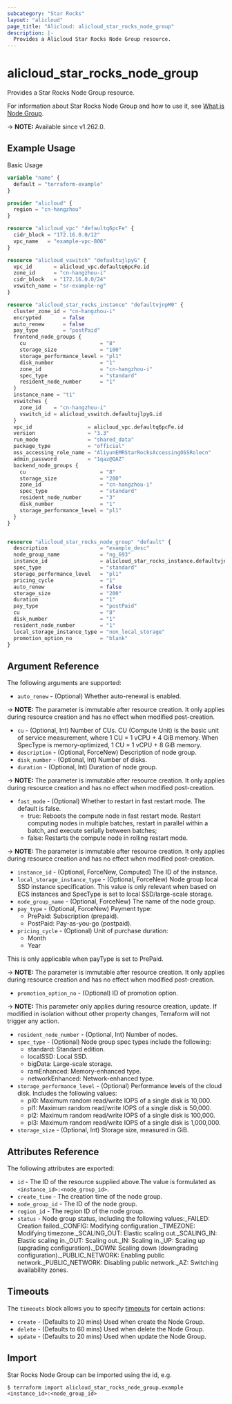 ```yaml
---
subcategory: "Star Rocks"
layout: "alicloud"
page_title: "Alicloud: alicloud_star_rocks_node_group"
description: |-
  Provides a Alicloud Star Rocks Node Group resource.
---
```


# alicloud_star_rocks_node_group

Provides a Star Rocks Node Group resource.



For information about Star Rocks Node Group and how to use it, see [What is Node Group](https://next.api.alibabacloud.com/document/starrocks/2022-10-19/CreateNodeGroup).

-> **NOTE:** Available since v1.262.0.

## Example Usage

Basic Usage

```terraform
variable "name" {
  default = "terraform-example"
}

provider "alicloud" {
  region = "cn-hangzhou"
}

resource "alicloud_vpc" "defaultq6pcFe" {
  cidr_block = "172.16.0.0/12"
  vpc_name   = "example-vpc-806"
}

resource "alicloud_vswitch" "defaultujlpyG" {
  vpc_id       = alicloud_vpc.defaultq6pcFe.id
  zone_id      = "cn-hangzhou-i"
  cidr_block   = "172.16.0.0/24"
  vswitch_name = "sr-example-ng"
}

resource "alicloud_star_rocks_instance" "defaultvjnpM0" {
  cluster_zone_id = "cn-hangzhou-i"
  encrypted       = false
  auto_renew      = false
  pay_type        = "postPaid"
  frontend_node_groups {
    cu                        = "8"
    storage_size              = "100"
    storage_performance_level = "pl1"
    disk_number               = "1"
    zone_id                   = "cn-hangzhou-i"
    spec_type                 = "standard"
    resident_node_number      = "1"
  }
  instance_name = "t1"
  vswitches {
    zone_id    = "cn-hangzhou-i"
    vswitch_id = alicloud_vswitch.defaultujlpyG.id
  }
  vpc_id                  = alicloud_vpc.defaultq6pcFe.id
  version                 = "3.3"
  run_mode                = "shared_data"
  package_type            = "official"
  oss_accessing_role_name = "AliyunEMRStarRocksAccessingOSSRolecn"
  admin_password          = "1qaz@QAZ"
  backend_node_groups {
    cu                        = "8"
    storage_size              = "200"
    zone_id                   = "cn-hangzhou-i"
    spec_type                 = "standard"
    resident_node_number      = "3"
    disk_number               = "1"
    storage_performance_level = "pl1"
  }
}


resource "alicloud_star_rocks_node_group" "default" {
  description                 = "example_desc"
  node_group_name             = "ng_693"
  instance_id                 = alicloud_star_rocks_instance.defaultvjnpM0.id
  spec_type                   = "standard"
  storage_performance_level   = "pl1"
  pricing_cycle               = "1"
  auto_renew                  = false
  storage_size                = "200"
  duration                    = "1"
  pay_type                    = "postPaid"
  cu                          = "8"
  disk_number                 = "1"
  resident_node_number        = "1"
  local_storage_instance_type = "non_local_storage"
  promotion_option_no         = "blank"
}
```

## Argument Reference

The following arguments are supported:
* `auto_renew` - (Optional) Whether auto-renewal is enabled.

-> **NOTE:** The parameter is immutable after resource creation. It only applies during resource creation and has no effect when modified post-creation.

* `cu` - (Optional, Int) Number of CUs. CU (Compute Unit) is the basic unit of service measurement, where 1 CU = 1 vCPU + 4 GiB memory. When SpecType is memory-optimized, 1 CU = 1 vCPU + 8 GiB memory.
* `description` - (Optional, ForceNew) Description of node group.
* `disk_number` - (Optional, Int) Number of disks.
* `duration` - (Optional, Int) Duration of node group.

-> **NOTE:** The parameter is immutable after resource creation. It only applies during resource creation and has no effect when modified post-creation.

* `fast_mode` - (Optional) Whether to restart in fast restart mode. The default is false.
  - true: Reboots the compute node in fast restart mode. Restart computing nodes in multiple batches, restart in parallel within a batch, and execute serially between batches;
  - false: Restarts the compute node in rolling restart mode.

-> **NOTE:** The parameter is immutable after resource creation. It only applies during resource creation and has no effect when modified post-creation.

* `instance_id` - (Optional, ForceNew, Computed) The ID of the instance.
* `local_storage_instance_type` - (Optional, ForceNew) Node group local SSD instance specification. This value is only relevant when based on ECS instances and SpecType is set to local SSD/large-scale storage.
* `node_group_name` - (Optional, ForceNew) The name of the node group.
* `pay_type` - (Optional, ForceNew) Payment type:
  - PrePaid: Subscription (prepaid).
  - PostPaid: Pay-as-you-go (postpaid).
* `pricing_cycle` - (Optional) Unit of purchase duration:
  - Month
  - Year

This is only applicable when payType is set to PrePaid.

-> **NOTE:** The parameter is immutable after resource creation. It only applies during resource creation and has no effect when modified post-creation.

* `promotion_option_no` - (Optional) ID of promotion option.

-> **NOTE:** This parameter only applies during resource creation, update. If modified in isolation without other property changes, Terraform will not trigger any action.

* `resident_node_number` - (Optional, Int) Number of nodes.
* `spec_type` - (Optional) Node group spec types include the following:
  - standard: Standard edition.
  - localSSD: Local SSD.
  - bigData: Large-scale storage.
  - ramEnhanced: Memory-enhanced type.
  - networkEnhanced: Network-enhanced type.
* `storage_performance_level` - (Optional) Performance levels of the cloud disk. Includes the following values:
  - pl0: Maximum random read/write IOPS of a single disk is 10,000.
  - pl1: Maximum random read/write IOPS of a single disk is 50,000.
  - pl2: Maximum random read/write IOPS of a single disk is 100,000.
  - pl3: Maximum random read/write IOPS of a single disk is 1,000,000.
* `storage_size` - (Optional, Int) Storage size, measured in GiB.

## Attributes Reference

The following attributes are exported:
* `id` - The ID of the resource supplied above.The value is formulated as `<instance_id>:<node_group_id>`.
* `create_time` - The creation time of the node group.
* `node_group_id` - The ID of the node group.
* `region_id` - The region ID of the node group.
* `status` - Node group status, including the following values:_FAILED: Creation failed._CONFIG: Modifying configuration._TIMEZONE: Modifying timezone._SCALING_OUT: Elastic scaling out._SCALING_IN: Elastic scaling in._OUT: Scaling out._IN: Scaling in._UP: Scaling up (upgrading configuration)._DOWN: Scaling down (downgrading configuration)._PUBLIC_NETWORK: Enabling public network._PUBLIC_NETWORK: Disabling public network._AZ: Switching availability zones.

## Timeouts

The `timeouts` block allows you to specify [timeouts](https://developer.hashicorp.com/terraform/language/resources/syntax#operation-timeouts) for certain actions:
* `create` - (Defaults to 20 mins) Used when create the Node Group.
* `delete` - (Defaults to 60 mins) Used when delete the Node Group.
* `update` - (Defaults to 20 mins) Used when update the Node Group.

## Import

Star Rocks Node Group can be imported using the id, e.g.

```shell
$ terraform import alicloud_star_rocks_node_group.example <instance_id>:<node_group_id>
```